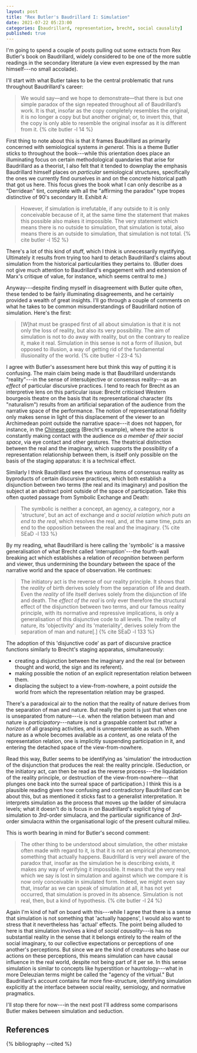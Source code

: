 ```yaml
---
layout: post
title: "Rex Butler's Baudrillard I: Simulation"
date: 2021-07-22 05:23:00
categories: [baudrillard, representation, brecht, social causality]
published: true
---
```


I'm going to spend a couple of posts pulling out some extracts from Rex Butler's book on Baudrillard, widely considered to be one of the more subtle readings in the secondary literature (a view even expressed by the man himself---no small accolade).

I'll start with what Butler takes to be the central problematic that runs throughout Baudrillard's career:

> We would say—and we hope to demonstrate—that there is but one simple paradox of the sign repeated throughout all of Baudrillard’s work. It is that, insofar as the copy completely resembles the original, it is no longer a copy but but another original; or, to invert this, that the copy is only able to resemble the original insofar as it is different from it. {% cite butler -l 14 %}

<!--more-->

First thing to note about this is that it frames Baudrillard as primarily concerned with semiological systems _in general_. This is a theme Butler sticks to throughout the book---while this orientation does place an illuminating focus on certain methodological quandaries that arise for Baudrillard as a theorist, I also felt that it tended to downplay the emphasis Baudrillard himself places on _particular_ semiological structures, specifically the ones we currently find ourselves in and on the concrete historical path that got us here. This focus gives the book what I can only describe as a "Derridean" tint, complete with all the "affirming the paradox" type tropes  distinctive of 90's secondary lit. Exhibit A:

> However, if simulation is irrefutable, if any outside to it is only conceivable because of it, at the same time the statement that makes this possible also makes it impossible. The very statement which means there is no outside to simulation, that simulation is total, also means there is an outside to simulation, that simulation is not total. {% cite butler -l 152 %}

There's a lot of this kind of stuff, which I think is unnecessarily mystifying. Ultimately it results from trying too hard to detach Baudrillard's claims about simulation from the historical particularities they pertains to. (Butler does not give much attention to Baudrillard's engagement with and extension of Marx's critique of value, for instance, which seems central to me.)

Anyway---despite finding myself in disagreement with Butler quite often, these tended to be fairly illuminating disagreements, and he certainly provided a wealth of great insights. I'll go through a couple of comments on what he takes to be common misunderstandings of Baudrillard notion of simulation. Here's the first:

> [W]hat must be grasped first of all about simulation is that it is not only the loss of reality, but also its very possibility. The aim of simulation is not to do away with reality, but on the contrary to realize it, make it real. Simulation in this sense is not a form of illusion, but opposed to illusion, a way of getting rid of the fundamental illusionality of the world. {% cite butler -l 23-4 %}

I agree with Butler's assessment here but think this way of putting it is confusing. The main claim being made is that Baudrillard understands "reality"---in the sense of intersubjective or consensus reality---as an _effect_ of particular discursive practices. I tend to reach for Brecht as an interpretive lens on this particular issue: Brecht criticised Western bourgeois theatre on the basis that its representational character (its "naturalism") results from an artificial separation of the audience from the narrative space of the performance. The notion of representational fidelity only makes sense in light of this displacement of the viewer to an Archimedean point outside the narrative space---it does not happen, for instance, in the [Chinese opera]({{site.baseurl}}/2020/07/07/brecht.html) (Brecht's example), where the actor is constantly making contact with the audience _as a member of their social space_, via eye contact and other gestures. The theatrical distinction between the real and the imaginary, which supports the possibility of a representation relationship between them, is itself only possible on the basis of the staging apparatus: it is a technical effect.

Similarly I think Baudrillard sees the various items of consensus reality as byproducts of certain discursive practices, which both establish a disjunction between two terms (the real and its imaginary) and position the subject at an abstract point outside of the space of participation. Take this often quoted passage from Symbolic Exchange and Death:

> The symbolic is neither a concept, an agency, a category, nor a 'structure', but an act of exchange and _a social relation which puts an end to the real_, which resolves the real, and, at the same time, puts an end to the opposition between the real and the imaginary. {% cite SEaD -l 133 %}

By my reading, what Baudrillard is here calling the 'symbolic' is a massive generalisation of what Brecht called 'interruption'---the fourth-wall breaking act which establishes a relation of _recognition_ between perform and viewer, thus undermining the boundary between the space of the narrative world and the space of observation. He continues:

> The initiatory act is the reverse of our reality principle. It shows that the _reality_ of birth derives solely from the separation of life and death. Even the _reality_ of life itself derives solely from the disjunction of life and death. The _effect of the real_ is only ever therefore the structural effect of the disjunction between two terms, and our famous reality principle, with its normative and repressive implications, is only a generalisation of this disjunctive code to all levels. The reality of nature, its 'objectivity' and its 'materiality', derives solely from the separation of man and nature[.] {% cite SEaD -l 133 %}

The adoption of this 'disjunctive code' as part of discursive practice functions similarly to Brecht's staging apparatus, simultaneously:

- creating a disjunction between the imaginary and the real (or between thought and world, the sign and its referent).
- making possible the notion of an explicit representation relation between them.
- displacing the subject to a view-from-nowhere, a point _outside_ the world from which the representation relation may be grasped.

There's a paradoxical air to the notion that the reality of nature derives from the separation of man and nature. But really the point is just that when one is unseparated from nature---i.e. when the relation between man and nature is _participatory_---nature is not a graspable content but rather a _horizon_ of all grasping activities, and is unrepresentable as such. When nature as a whole becomes available as a _content_, as one relata of the representation relation, one is implicitly suspending participation in it, and entering the detached space of the view-from-nowhere.

Read this way, Butler seems to be identifying as 'simulation' the introduction of the disjunction that produces the real: the reality principle. (Seduction, or the initiatory act, can then be read as the reverse process---the liquidation of the reality principle, or destruction of the view-from-nowhere---that plunges one back into the surreal space of participation.) I think this is a plausible reading given how confusing and contradictory Baudrillard can be about this, but as mentioned it sticks fast to a generalist interpretation. It interprets simulation as the process that moves up the ladder of simulacra levels; what it doesn't do is focus in on Baudrillard's explicit tying of simulation to _3rd_-order simulacra, and the particular significance of _3rd_-order simulacra within the organisational logic of the present cultural milieu.

This is worth bearing in mind for Butler's second comment:

> The other thing to be understood about simulation, the other mistake often made with regard to it, is that it is not an empirical phenomenon, something that actually happens. Baudrillard is very well aware of the paradox that, insofar as the simulation he is describing exists, it makes any way of verifying it impossible. It means that the very real which we say is lost in simulation and against which we compare it is now only conceivable in simulated form. Indeed, we might even say that, insofar as we can speak of simulation at all, it has not yet occurred, that simulation is proved in its absence. Simulation is not real, then, but a kind of hypothesis. {% cite butler -l 24 %}

Again I'm kind of half on board with this---while I agree that there is a sense that simulation is not something that 'actually happens', I would also want to stress that it nevertheless has 'actual' effects. The point being alluded to here is that simulation involves a kind of _social causality_---is has no substantial reality in the sense that it belongs entirely to the realm of the social imaginary, to our collective expectations or perceptions of one another's perceptions. But since we are the kind of creatures who base our actions on these perceptions, this means simulation can have causal influence in the real world, despite not being part of it per se. In this sense simulation is similar to concepts like hyperstition or hauntology---what in more Deleuzian terms might be called the "agency of the virtual." But Baudrillard's account contains far more fine-structure, identifying simulation explicitly at the interface between social reality, semiology, and normative pragmatics.

I'll stop there for now---in the next post I'll address some comparisons Butler makes between simulation and seduction.

## References
{% bibliography --cited %}
